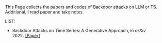 This Page collects the papers and codes of Backdoor attacks on LLM or TS. Additional, I read paper and take notes.

LIST:







* Backdoor Attacks on Time Series: A Generative Approach, in *arXiv* 2022. [\[Paper\]](https://arxiv.org/pdf/2211.07915.pdf)
